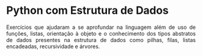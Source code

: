 # **Python com Estrutura de Dados**  
<p align = "justify"> Exercícios que ajudaram a se aprofundar na linguagem além de uso de funções, listas, orientação à objeto e o conhecimento dos tipos abstratos de dados presentes na estrutura 
de dados como pilhas, filas, listas encadeadas, recursividade e árvores. </p>
